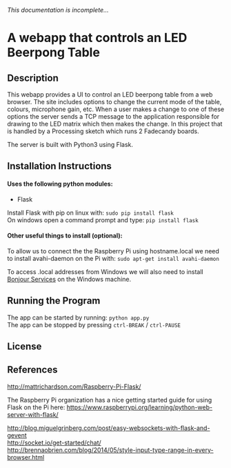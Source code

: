 *This documentation is incomplete...*
# A webapp that controls an LED Beerpong Table

## Description
This webapp provides a UI to control an LED beerpong table from a web browser. The site includes options to change the current mode of the table, colours, microphone gain, etc. When a user makes a change to one of these options the server sends a TCP message to the application responsible for drawing to the LED matrix which then makes the change. In this project that is handled by a Processing sketch which runs 2 Fadecandy boards.

The server is built with Python3 using Flask.
## Installation Instructions
#### Uses the following python modules:

- Flask  

Install Flask with pip on linux with: `sudo pip install flask`  
On windows open a command prompt and type: `pip install flask`  

#### Other useful things to install (optional):
To allow us to connect the the Raspberry Pi using hostname.local we need to install avahi-daemon on the Pi with: `sudo apt-get install avahi-daemon`

To access .local addresses from Windows we will also need to install [Bonjour Services](http://support.apple.com/kb/DL999) on the Windows machine.

## Running the Program
The app can be started by running: `python app.py`  
The app can be stopped by pressing `ctrl-BREAK` / `ctrl-PAUSE`

## License

## References
http://mattrichardson.com/Raspberry-Pi-Flask/

The Raspberry Pi organization has a nice getting started guide for using Flask on the Pi here: https://www.raspberrypi.org/learning/python-web-server-with-flask/

http://blog.miguelgrinberg.com/post/easy-websockets-with-flask-and-gevent  
http://socket.io/get-started/chat/  
http://brennaobrien.com/blog/2014/05/style-input-type-range-in-every-browser.html

